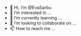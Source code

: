 - 👋 Hi, I’m @EvaSarbu
- 👀 I’m interested in ...
- 🌱 I’m currently learning ...
- 💞️ I’m looking to collaborate on ...
- 📫 How to reach me ...

<!---
EvaSarbu/EvaSarbu is a ✨ special ✨ repository because its `README.md` (this file) appears on your GitHub profile.
You can click the Preview link to take a look at your changes.
--->
